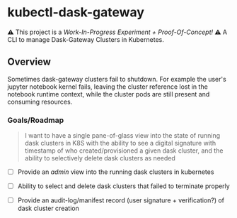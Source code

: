# kubectl-dask-gateway
⚠️ This project is a _Work-In-Progress Experiment + Proof-Of-Concept!_ ⚠️
A CLI to manage Dask-Gateway Clusters in Kubernetes.

## Overview
Sometimes dask-gateway clusters fail to shutdown. For example the user's jupyter 
notebook kernel fails, leaving the cluster reference lost in the notebook runtime 
context, while the cluster pods are still present and consuming resources. 

### Goals/Roadmap

> I want to have a single pane-of-glass view into the state of running dask clusters in K8S
> with the ability to see a digital signature with timestamp of who created/provisioned 
> a given dask cluster, and the ability to selectively delete dask clusters as needed

- [ ] Provide an _admin_ view into the running dask clusters in kubernetes
- [ ] Ability to select and delete dask clusters that failed to terminate properly
- [ ] Provide an audit-log/manifest record (user signature + verification?) of dask cluster creation



